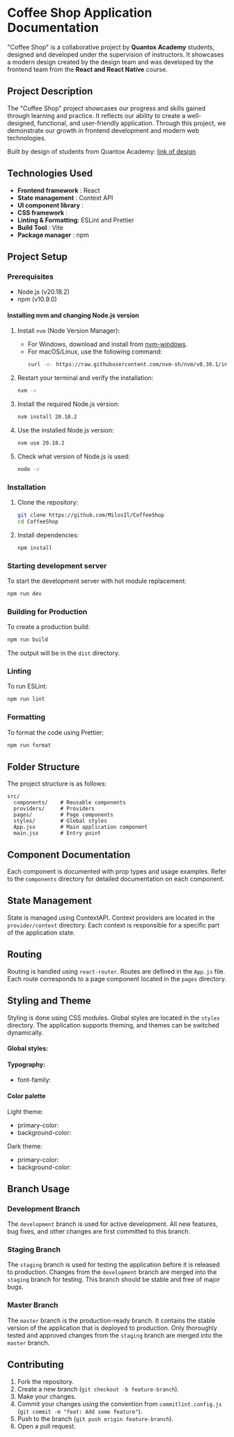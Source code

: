 # Coffee Shop Application Documentation

"Coffee Shop" is a collaborative project by **Quantox Academy** students, designed and developed under the supervision of instructors. It showcases a modern design created by the design team and was developed by the frontend team from the **React and React Native** course.

## Project Description

The "Coffee Shop" project showcases our progress and skills gained through learning and practice. It reflects our ability to create a well-designed, functional, and user-friendly application. Through this project, we demonstrate our growth in frontend development and modern web technologies.

Built by design of students from Quantox Academy: [link of design](https://www.figma.com/design/OkuGlbVZOxtCwzEu4Hf1hT/Cafe-Academy---Design?node-id=0-4799)
 
## Technologies Used

- **Frontend framework** : React
- **State management** : Context API
- **UI component library** : 
- **CSS framework** : 
- **Linting & Formatting**: ESLint and Prettier
- **Build Tool** : Vite
- **Package manager** : npm
  
## Project Setup

### Prerequisites

- Node.js (v20.18.2)
- npm (v10.9.0)

#### Installing nvm and changing Node.js version

1. Install `nvm` (Node Version Manager):
    - For Windows, download and install from [nvm-windows](https://github.com/coreybutler/nvm-windows/releases).
    - For macOS/Linux, use the following command:
      ```sh
      curl -o- https://raw.githubusercontent.com/nvm-sh/nvm/v0.39.1/install.sh | bash
      ```

2. Restart your terminal and verify the installation:
    ```sh
    nvm -v
    ```

3. Install the required Node.js version:
    ```sh
    nvm install 20.18.2
    ```

4. Use the installed Node.js version:
    ```sh
    nvm use 20.18.2
    ```
5. Check what version of Node.js is used:
   ```sh
   node -v
   ```

### Installation

1. Clone the repository:
    ```sh
    git clone https://github.com/MilosIl/CoffeeShop
    cd CoffeeShop
    ```

2. Install dependencies:
    ```sh
    npm install
    ```

### Starting development server

To start the development server with hot module replacement:
```sh
npm run dev
```

### Building for Production

To create a production build:
```sh
npm run build
```

The output will be in the `dist` directory.

### Linting

To run ESLint:
```sh
npm run lint
```

### Formatting

To format the code using Prettier:
```sh
npm run format
```

## Folder Structure

The project structure is as follows:
```
src/
  components/    # Reusable components
  providers/     # Providers
  pages/         # Page components
  styles/        # Global styles
  App.jsx        # Main application component
  main.jsx       # Entry point
```

## Component Documentation

Each component is documented with prop types and usage examples. Refer to the `components` directory for detailed documentation on each component.

## State Management

State is managed using ContextAPI. Context providers are located in the `provider/context` directory. Each context is responsible for a specific part of the application state.

## Routing

Routing is handled using `react-router`. Routes are defined in the `App.js` file. Each route corresponds to a page component located in the `pages` directory.

## Styling and Theme

Styling is done using CSS modules. Global styles are located in the `styles` directory. The application supports theming, and themes can be switched dynamically.

#### Global styles:

#### Typography:
  - font-family:
  
#### Color palette
Light theme:
- primary-color:
- background-color:

Dark theme:
- primary-color:
- background-color:

## Branch Usage

### Development Branch
The `development` branch is used for active development. All new features, bug fixes, and other changes are first committed to this branch.

### Staging Branch
The `staging` branch is used for testing the application before it is released to production. Changes from the `development` branch are merged into the `staging` branch for testing. This branch should be stable and free of major bugs.

### Master Branch
The `master` branch is the production-ready branch. It contains the stable version of the application that is deployed to production. Only thoroughly tested and approved changes from the `staging` branch are merged into the `master` branch.

## Contributing

1. Fork the repository.
2. Create a new branch (`git checkout -b feature-branch`).
3. Make your changes.
4. Commit your changes using the convention from `commitlint.config.js` (`git commit -m "feat: Add some feature"`).
5. Push to the branch (`git push origin feature-branch`).
6. Open a pull request.
